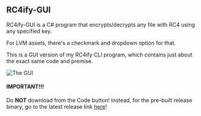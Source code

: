 ## RC4ify-GUI
RC4ify-GUI is a C# program that encrypts/decrypts any file with RC4 using any specified key.

For LVM assets, there's a checkmark and dropdown option for that.

This is a GUI version of my RC4ify CLI program, which contains just about the exact same code and premise.

![The GUI](https://i.imgur.com/A7zZVAk.png)

#### IMPORTANT!!!
Do **NOT** download from the Code button! Instead, for the pre-built release binary, go to the latest release link [here](https://github.com/ksalisbury-gh/RC4ify-GUI/releases/latest)!